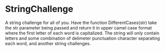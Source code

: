 # StringChallenge
A string challenge for all of you. Have the function DifferentCases(str) take the str parameter being passed and return it in upper camel case format where the first letter of each word is capitalized. The string will only contain letters and some combination of delimeter punctuation character separating each word, and another string challenges.
